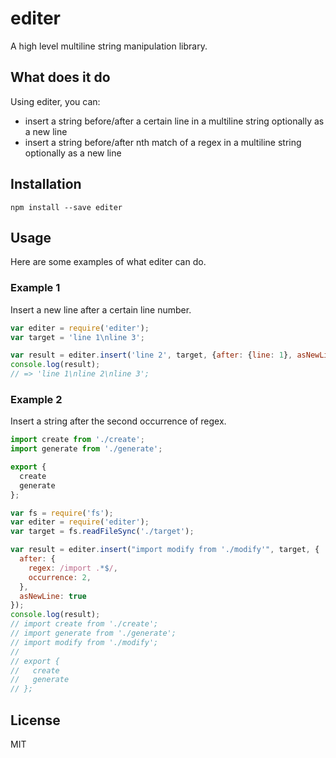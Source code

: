 # editer

A high level multiline string manipulation library.


## What does it do

Using editer, you can:

* insert a string before/after a certain line in a multiline string optionally
as a new line
* insert a string before/after nth match of a regex in a multiline string
optionally as a new line

## Installation

    npm install --save editer


## Usage

Here are some examples of what editer can do.

### Example 1

Insert a new line after a certain line number.

```js
var editer = require('editer');
var target = 'line 1\nline 3';

var result = editer.insert('line 2', target, {after: {line: 1}, asNewLine: true});
console.log(result);
// => 'line 1\nline 2\nline 3';
```

### Example 2

Insert a string after the second occurrence of regex.

```target.js
import create from './create';
import generate from './generate';

export {
  create
  generate
};
```

```js
var fs = require('fs');
var editer = require('editer');
var target = fs.readFileSync('./target');

var result = editer.insert("import modify from './modify'", target, {
  after: {
    regex: /import .*$/,
    occurrence: 2,
  },
  asNewLine: true
});
console.log(result);
// import create from './create';
// import generate from './generate';
// import modify from './modify';
//
// export {
//   create
//   generate
// };

```


## License

MIT
